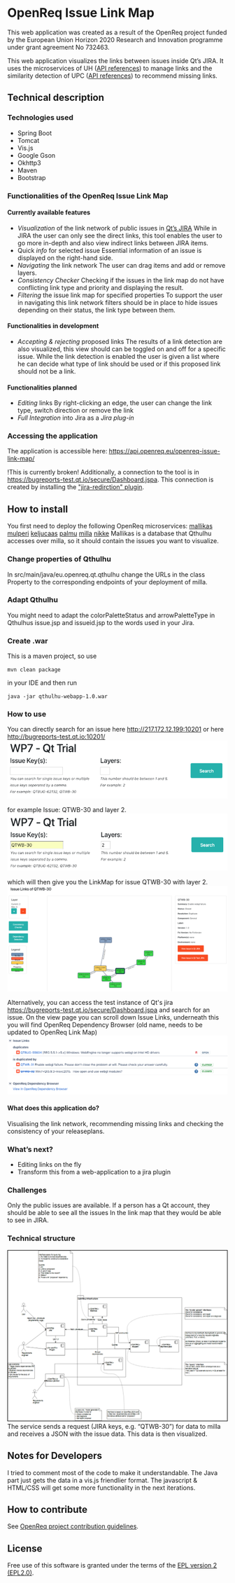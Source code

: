 # OpenReq Issue Link Map

This web application was created as a result of the OpenReq project funded by the European Union Horizon 2020 Research and Innovation programme under grant agreement No 732463.

This web application visualizes the links between issues inside Qt’s JIRA. It uses the microservices of UH ([API references](https://api.openreq.eu/#/services/milla)) to manage links and the similarity detection of UPC ([API references](https://api.openreq.eu/#/services/similarity-detection)) to recommend missing links.

## Technical description
### Technologies used
- Spring Boot
- Tomcat
- Vis.js
- Google Gson
- Okhttp3 
- Maven
- Bootstrap

### Functionalities of the OpenReq Issue Link Map
#### Currently available features
- *Visualization* of the link network of public issues in [Qt’s JIRA](https://bugreports.qt.io/secure/Dashboard.jspa)
While in JIRA the user can only see the direct links, this tool enables the user to go more in-depth and also view indirect links between JIRA items.
- Quick *info* for selected issue
Essential information of an issue is displayed on the right-hand side.
- *Navigating* the link network
The user can drag items and add or remove layers.
- *Consistency Checker*
Checking if the issues in the link map do not have conflicting link type and priority and displaying the result.
- *Filtering* the issue link map for specified properties
To support the user in navigating this link network filters should be in place to hide issues depending on their status, the link type between them.

#### Functionalities in development
- *Accepting & rejecting* proposed links
The results of a link detection are also visualized, this view should can be toggled on and off for a specific issue. While the link detection is enabled the user is given a list where he can decide what type of link should be used or if this proposed link should not be a link.

#### Functionalities planned
- *Editing* links
By right-clicking an edge, the user can change the link type, switch direction or remove the link
- *Full Integration* into Jira as a *Jira plug-in*

### Accessing the application
The application is accessible here: https://api.openreq.eu/openreq-issue-link-map/

!This is currently broken! Additionally, a connection to the tool is in https://bugreports-test.qt.io/secure/Dashboard.jspa. This connection is created by installing the ["jira-redirction" plugin](https://github.com/OpenReqEU/jira-redirection).

## How to install
You first need to deploy the following OpenReq microservices:
[mallikas](https://github.com/OpenReqEU/mallikas)
[mulperi](https://github.com/OpenReqEU/mulperi)
[keljucaas](https://github.com/OpenReqEU/keljucaas)
[palmu](https://github.com/OpenReqEU/palmu)
[milla](https://github.com/OpenReqEU/milla)
[nikke](https://github.com/OpenReqEU/nikke)
Mallikas is a database that Qthulhu accesses over milla, so it should contain the issues you want to visualize.

### Change properties of Qthulhu
In src/main/java/eu.openreq.qt.qthulhu change the URLs in the class Property to the corresponding endpoints of your deployment of milla.

### Adapt Qthulhu
You might need to adapt the colorPaletteStatus and arrowPaletteType in Qthulhus issue.jsp and issueid.jsp to the words used in your Jira.

### Create .war
This is a maven project, so use 
```
mvn clean package
```
in your IDE and then run 
```
java -jar qthulhu-webapp-1.0.war
```

### How to use
You can directly search for an issue here http://217.172.12.199:10201 or here http://bugreports-test.qt.io:10201/
![Search1](https://github.com/OpenReqEU/qthulhu/blob/master/pics/Search1.png)

for example Issue: QTWB-30 and layer 2.
![Search2](https://github.com/OpenReqEU/qthulhu/blob/master/pics/Search2.png)

which will then give you the LinkMap for issue QTWB-30 with layer 2.
![LinkMapEx](https://github.com/OpenReqEU/qthulhu/blob/master/pics/ExampleLinkMap.png)

Alternatively, you can access the test instance of Qt's jira https://bugreports-test.qt.io/secure/Dashboard.jspa and search for an issue. On the view page you can scroll down Issue Links, underneath this you will find OpenReq Dependency Browser (old name, needs to be updated to OpenReq Link Map)
![Search3](https://github.com/OpenReqEU/qthulhu/blob/master/pics/Search3.png)

#### What does this application do?
Visualising the link network, recommending missing links and checking the consistency of your releaseplans.

### What’s next?
- Editing links on the fly
- Transform this from a web-application to a jira plugin

### Challenges
Only the public issues are available. If a person has a Qt account, they should be able to see all the issues In the link map that they would be able to see in JIRA.

### Technical structure
![techstructure](https://github.com/OpenReqEU/qthulhu/blob/master/pics/TechnicalStructure.png)
The service sends a request (JIRA keys, e.g. “QTWB-30”) for data to milla and receives a JSON with the issue data. This data is then visualized.

## Notes for Developers
I tried to comment most of the code to make it understandable. 
The Java part just gets the data in a vis.js friendlier format. The javascript & HTML/CSS will get some more functionality in the next iterations.

## How to contribute
See [OpenReq project contribution guidelines](https://github.com/OpenReqEU/OpenReq/blob/master/CONTRIBUTING.md). 

## License
Free use of this software is granted under the terms of the [EPL version 2 (EPL2.0)](https://www.eclipse.org/legal/epl-2.0/).
